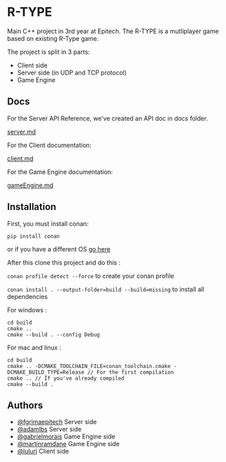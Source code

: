 
# R-TYPE

Main C++ project in 3rd year at Epitech.
The R-TYPE is a mutliplayer game based on existing R-Type game.

The project is split in 3 parts:

 - Client side
 - Server side (in UDP and TCP protocol)
 - Game Engine

## Docs

For the Server API Reference, we've created an API doc in docs folder.

[server.md](/docs/server.md)

For the Client documentation:

[client.md](/docs/client.md)

For the Game Engine documentation:

[gameEngine.md](/docs/gameEngine.md)

## Installation

First, you must install conan:

```pip install conan```

or if you have a different OS [go here](https://conan.io/downloads)

After this clone this project and do this :

```conan profile detect --force``` to create your conan profile

```conan install . --output-folder=build --build=missing``` to install all dependencies

For windows :

    cd build
    cmake ..
    cmake --build . --config Debug

For mac and linux :

    cd build
    cmake .. -DCMAKE_TOOLCHAIN_FILE=conan_toolchain.cmake -DCMAKE_BUILD_TYPE=Release // For the first compilation
    cmake .. // If you've already compiled
    cmake --build .


## Authors

- [@fgrimaepitech](https://github.com/fgrimaepitech) Server side
- [@adamlbs](https://github.com/AdamLBS) Server side
- [@gabrielmorais](https://github.com/gabrielmorais4) Game Engine side
- [@martinramdane](https://github.com/MartinRamdane) Game Engine side
- [@luluri](https://github.com/Luluri) Client side




